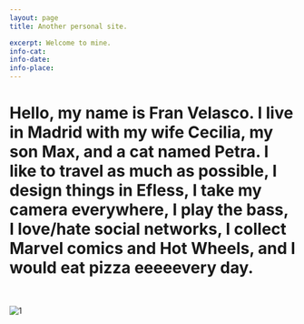 ```yaml
---
layout: page
title: Another personal site.

excerpt: Welcome to mine.
info-cat:
info-date: 
info-place: 
---
```


<h1 class="big-text">Hello, my name is Fran Velasco. I live in Madrid with my wife Cecilia, my son Max, and a cat named Petra. I like to travel as much as possible, I design things in Efless, I take my camera everywhere, I play the bass, I love/hate social networks, I collect Marvel comics and Hot Wheels, and I would eat pizza eeeeevery day.</h1>

<br>

![1](../assets/imgs/fran-profile-pic.jpg)
